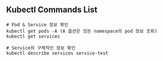 ## Kubectl Commands List

```shell
# Pod & Service 정보 확인
kubectl get pods -A (A 옵션은 모든 namespace의 pod 정보 조회)
kubectl get services

# Service의 구체적인 정보 확인
kubectl describe services service-test
```
